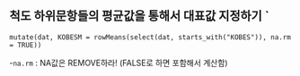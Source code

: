 ## 척도 하위문항들의 평균값을 통해서 대표값 지정하기 `

```
mutate(dat, KOBESM = rowMeans(select(dat, starts_with("KOBES")), na.rm = TRUE))
```

-`na.rm` : NA값은 REMOVE하라! (FALSE로 하면 포함해서 계산함)
